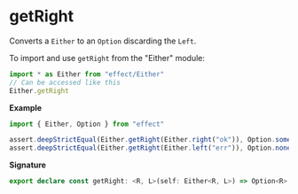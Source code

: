 # getRight

Converts a `Either` to an `Option` discarding the `Left`.

To import and use `getRight` from the "Either" module:

```ts
import * as Either from "effect/Either"
// Can be accessed like this
Either.getRight
```

**Example**

```ts
import { Either, Option } from "effect"

assert.deepStrictEqual(Either.getRight(Either.right("ok")), Option.some("ok"))
assert.deepStrictEqual(Either.getRight(Either.left("err")), Option.none())
```

**Signature**

```ts
export declare const getRight: <R, L>(self: Either<R, L>) => Option<R>
```
